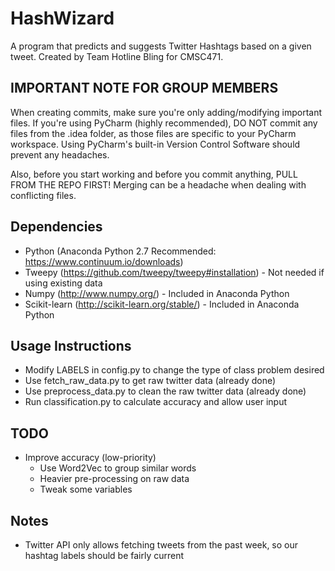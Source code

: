 # HashWizard
A program that predicts and suggests Twitter Hashtags based on a given tweet.
Created by Team Hotline Bling for CMSC471.

## IMPORTANT NOTE FOR GROUP MEMBERS
When creating commits, make sure you're only adding/modifying important files.
If you're using PyCharm (highly recommended), DO NOT commit any files from the 
.idea folder, as those files are specific to your PyCharm workspace.
Using PyCharm's built-in Version Control Software should prevent any headaches.

Also, before you start working and before you commit anything, 
PULL FROM THE REPO FIRST!
Merging can be a headache when dealing with conflicting files.

## Dependencies
 - Python (Anaconda Python 2.7 Recommended: https://www.continuum.io/downloads)
 - Tweepy (https://github.com/tweepy/tweepy#installation) - Not needed if using existing data
 - Numpy (http://www.numpy.org/) - Included in Anaconda Python
 - Scikit-learn (http://scikit-learn.org/stable/) - Included in Anaconda Python
 
## Usage Instructions
 - Modify LABELS in config.py to change the type of class problem desired
 - Use fetch_raw_data.py to get raw twitter data (already done)
 - Use preprocess_data.py to clean the raw twitter data (already done)
 - Run classification.py to calculate accuracy and allow user input

## TODO
 - Improve accuracy (low-priority)
     - Use Word2Vec to group similar words
     - Heavier pre-processing on raw data
     - Tweak some variables

## Notes
 - Twitter API only allows fetching tweets from the past week, so our hashtag labels should be fairly current
 
